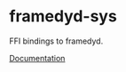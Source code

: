 # framedyd-sys #
FFI bindings to framedyd.

[Documentation](https://retep998.github.io/doc/framedyd-sys/)
